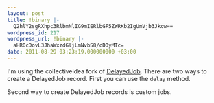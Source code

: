 ```yaml
---
layout: post
title: !binary |-
  Q2hlY2sgRXhpc3RlbmNlIG9mIERlbGF5ZWRKb2IgUmVjb3Jkcw==
wordpress_id: 217
wordpress_url: !binary |-
  aHR0cDovL3JhaWxzdGljLmNvbS8/cD0yMTc=
date: 2011-08-29 03:23:19.000000000 +03:00
---
```

I'm using the collectiveidea fork of <a href="http://github.com/collectiveidea/delayed_job" target="_blank">DelayedJob</a>. There are two ways to create a DelayedJob record. First you can use the <code>delay</code> method.

<script src="https://gist.github.com/1177431.js?file=dj_delay.rb"></script>

Second way to create DelayedJob records is custom jobs.

<script src="https://gist.github.com/1177431.js?file=dj_custom_job.rb"></script>
